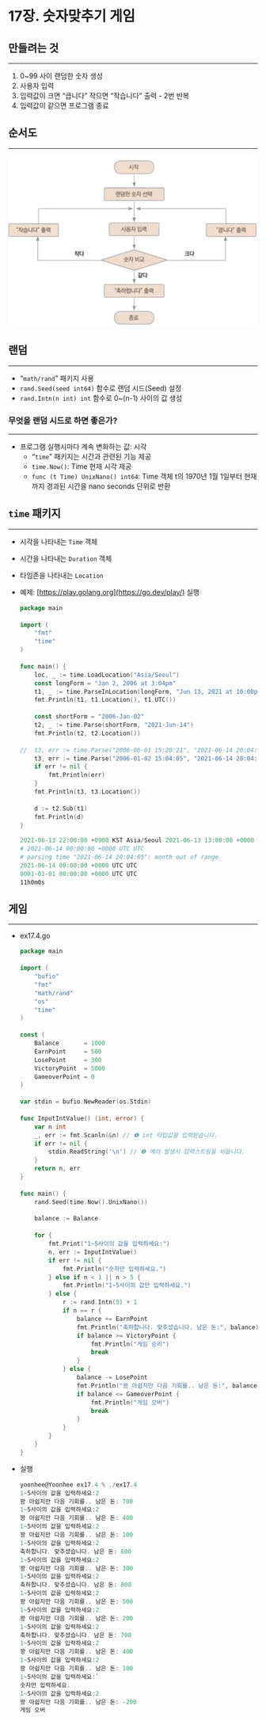# 17장. 숫자맞추기 게임

## 만들려는 것

---

1. 0~99 사이 랜덤한 숫자 생성
2. 사용자 입력
3. 입력값이 크면 “큽니다” 작으면 “작습니다” 출력 - 2번 반복
4. 입력값이 같으면 프로그램 종료

## 순서도

---

![Untitled](./image/17/Untitled.png)

## 랜덤

---

- “`math/rand`” 패키지 사용
- `rand.Seed(seed int64)` 함수로 랜덤 시드(Seed) 설정
- `rand.Intn(n int) int` 함수로 0~(n-1) 사이의 값 생성

### 무엇을 랜덤 시드로 하면 좋은가?

---

- 프로그램 실행시마다 계속 변화하는 값: 시각
    - “`time`” 패키지는 시간과 관련된 기능 제공
    - `time.Now()`: Time 현재 시각 제공
    - `func (t Time) UnixNano() int64`: Time 객체 t의 1970년 1월 1일부터 현재까지 경과된 시간을 nano seconds 단위로 반환

## `time` 패키지

---

- 시각을 나타내는 `Time` 객체
- 시간을 나타내는 `Duration` 객체
- 타임존을 나타내는 `Location`

- 예제: [https://play.golang.org](https://go.dev/play/) 실행
    
    ```go
    package main
    
    import (
    	"fmt"
    	"time"
    )
    
    func main() {
    	loc, _ := time.LoadLocation("Asia/Seoul")
    	const longForm = "Jan 2, 2006 at 3:04pm"
    	t1, _ := time.ParseInLocation(longForm, "Jun 13, 2021 at 10:00pm", loc)
    	fmt.Println(t1, t1.Location(), t1.UTC())
    
    	const shortForm = "2006-Jan-02"
    	t2, _ := time.Parse(shortForm, "2021-Jun-14")
    	fmt.Println(t2, t2.Location())
    
    //	t3, err := time.Parse("2006-06-01 15:20:21", "2021-06-14 20:04:05")
    	t3, err := time.Parse("2006-01-02 15:04:05", "2021-06-14 20:04:05")
    	if err != nil {
    		fmt.Println(err)
    	}
    	fmt.Println(t3, t3.Location())
    
    	d := t2.Sub(t1)
    	fmt.Println(d)
    }
    ```
    
    ```powershell
    2021-06-13 22:00:00 +0900 KST Asia/Seoul 2021-06-13 13:00:00 +0000 UTC
    # 2021-06-14 00:00:00 +0000 UTC UTC
    # parsing time "2021-06-14 20:04:05": month out of range
    2021-06-14 00:00:00 +0000 UTC UTC
    0001-01-01 00:00:00 +0000 UTC UTC
    11h0m0s
    ```
    

## 게임

---

- ex17.4.go
    
    ```go
    package main
    
    import (
    	"bufio"
    	"fmt"
    	"math/rand"
    	"os"
    	"time"
    )
    
    const (
    	Balance       = 1000
    	EarnPoint     = 500
    	LosePoint     = 300
    	VictoryPoint  = 5000
    	GameoverPoint = 0
    )
    
    var stdin = bufio.NewReader(os.Stdin)
    
    func InputIntValue() (int, error) {
    	var n int
    	_, err := fmt.Scanln(&n) // ❶ int 타입값을 입력받습니다.
    	if err != nil {
    		stdin.ReadString('\n') // ❷ 에러 발생시 입력스트림을 비웁니다.
    	}
    	return n, err
    }
    
    func main() {
    	rand.Seed(time.Now().UnixNano())
    
    	balance := Balance
    
    	for {
    		fmt.Print("1~5사이의 값을 입력하세요:")
    		n, err := InputIntValue()
    		if err != nil {
    			fmt.Println("숫자만 입력하세요.")
    		} else if n < 1 || n > 5 {
    			fmt.Println("1~5사이의 값만 입력하세요.")
    		} else {
    			r := rand.Intn(5) + 1
    			if n == r {
    				balance += EarnPoint
    				fmt.Println("축하합니다. 맞추셨습니다. 남은 돈:", balance)
    				if balance >= VictoryPoint {
    					fmt.Println("게임 승리")
    					break
    				}
    			} else {
    				balance -= LosePoint
    				fmt.Println("꽝 아쉽지만 다음 기회를.. 남은 돈:", balance)
    				if balance <= GameoverPoint {
    					fmt.Println("게임 오버")
    					break
    				}
    			}
    		}
    	}
    }
    ```
    
- 실행
    
    ```powershell
    yoonhee@Yoonhee ex17.4 % ./ex17.4
    1~5사이의 값을 입력하세요:2
    꽝 아쉽지만 다음 기회를.. 남은 돈: 700
    1~5사이의 값을 입력하세요:2
    꽝 아쉽지만 다음 기회를.. 남은 돈: 400
    1~5사이의 값을 입력하세요:2
    꽝 아쉽지만 다음 기회를.. 남은 돈: 100
    1~5사이의 값을 입력하세요:2
    축하합니다. 맞추셨습니다. 남은 돈: 600
    1~5사이의 값을 입력하세요:2
    꽝 아쉽지만 다음 기회를.. 남은 돈: 300
    1~5사이의 값을 입력하세요:2
    축하합니다. 맞추셨습니다. 남은 돈: 800
    1~5사이의 값을 입력하세요:2
    꽝 아쉽지만 다음 기회를.. 남은 돈: 500
    1~5사이의 값을 입력하세요:2
    꽝 아쉽지만 다음 기회를.. 남은 돈: 200
    1~5사이의 값을 입력하세요:2
    축하합니다. 맞추셨습니다. 남은 돈: 700
    1~5사이의 값을 입력하세요:2
    꽝 아쉽지만 다음 기회를.. 남은 돈: 400
    1~5사이의 값을 입력하세요:2
    꽝 아쉽지만 다음 기회를.. 남은 돈: 100
    1~5사이의 값을 입력하세요:`
    숫자만 입력하세요.
    1~5사이의 값을 입력하세요:2
    꽝 아쉽지만 다음 기회를.. 남은 돈: -200
    게임 오버
    ```